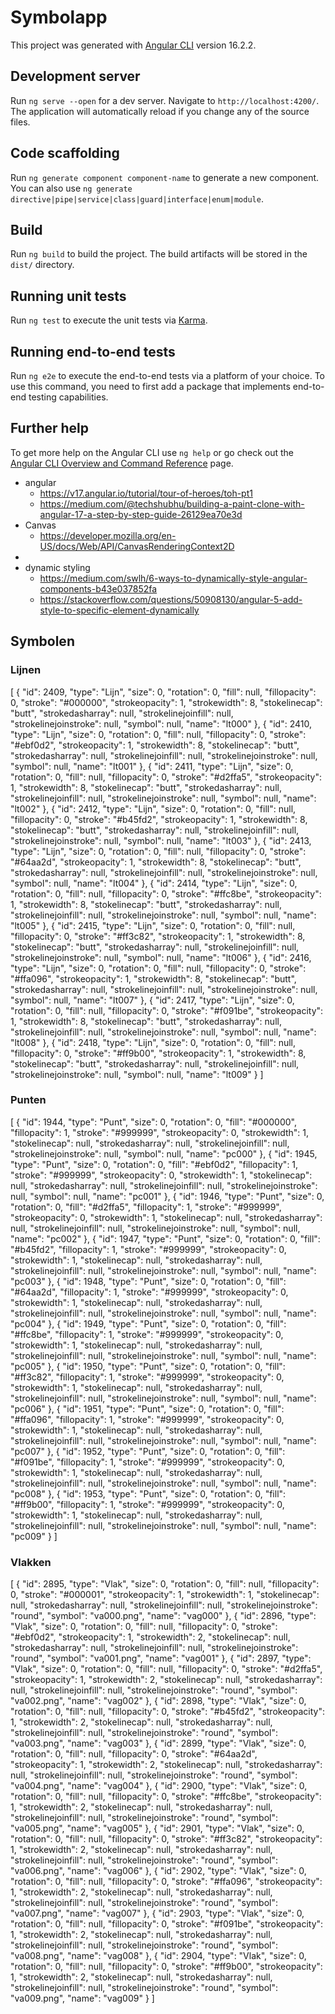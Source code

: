 # Symbolapp

This project was generated with [Angular CLI](https://github.com/angular/angular-cli) version 16.2.2.

## Development server

Run `ng serve --open` for a dev server. Navigate to `http://localhost:4200/`. The application will automatically reload if you change any of the source files.

## Code scaffolding

Run `ng generate component component-name` to generate a new component. You can also use `ng generate directive|pipe|service|class|guard|interface|enum|module`.

## Build

Run `ng build` to build the project. The build artifacts will be stored in the `dist/` directory.

## Running unit tests

Run `ng test` to execute the unit tests via [Karma](https://karma-runner.github.io).

## Running end-to-end tests

Run `ng e2e` to execute the end-to-end tests via a platform of your choice. To use this command, you need to first add a package that implements end-to-end testing capabilities.

## Further help

To get more help on the Angular CLI use `ng help` or go check out the [Angular CLI Overview and Command Reference](https://angular.io/cli) page.

- angular
  - https://v17.angular.io/tutorial/tour-of-heroes/toh-pt1
  - https://medium.com/@techshubhu/building-a-paint-clone-with-angular-17-a-step-by-step-guide-26129ea70e3d
- Canvas
  - https://developer.mozilla.org/en-US/docs/Web/API/CanvasRenderingContext2D
- 
- dynamic styling 
  - https://medium.com/swlh/6-ways-to-dynamically-style-angular-components-b43e037852fa
  - https://stackoverflow.com/questions/50908130/angular-5-add-style-to-specific-element-dynamically


## Symbolen

### Lijnen
[
  {
    "id": 2409,
    "type": "Lijn",
    "size": 0,
    "rotation": 0,
    "fill": null,
    "fillopacity": 0,
    "stroke": "#000000",
    "strokeopacity": 1,
    "strokewidth": 8,
    "stokelinecap": "butt",
    "strokedasharray": null,
    "strokelinejoinfill": null,
    "strokelinejoinstroke": null,
    "symbol": null,
    "name": "lt000"
  },
  {
    "id": 2410,
    "type": "Lijn",
    "size": 0,
    "rotation": 0,
    "fill": null,
    "fillopacity": 0,
    "stroke": "#ebf0d2",
    "strokeopacity": 1,
    "strokewidth": 8,
    "stokelinecap": "butt",
    "strokedasharray": null,
    "strokelinejoinfill": null,
    "strokelinejoinstroke": null,
    "symbol": null,
    "name": "lt001"
  },
  {
    "id": 2411,
    "type": "Lijn",
    "size": 0,
    "rotation": 0,
    "fill": null,
    "fillopacity": 0,
    "stroke": "#d2ffa5",
    "strokeopacity": 1,
    "strokewidth": 8,
    "stokelinecap": "butt",
    "strokedasharray": null,
    "strokelinejoinfill": null,
    "strokelinejoinstroke": null,
    "symbol": null,
    "name": "lt002"
  },
  {
    "id": 2412,
    "type": "Lijn",
    "size": 0,
    "rotation": 0,
    "fill": null,
    "fillopacity": 0,
    "stroke": "#b45fd2",
    "strokeopacity": 1,
    "strokewidth": 8,
    "stokelinecap": "butt",
    "strokedasharray": null,
    "strokelinejoinfill": null,
    "strokelinejoinstroke": null,
    "symbol": null,
    "name": "lt003"
  },
  {
    "id": 2413,
    "type": "Lijn",
    "size": 0,
    "rotation": 0,
    "fill": null,
    "fillopacity": 0,
    "stroke": "#64aa2d",
    "strokeopacity": 1,
    "strokewidth": 8,
    "stokelinecap": "butt",
    "strokedasharray": null,
    "strokelinejoinfill": null,
    "strokelinejoinstroke": null,
    "symbol": null,
    "name": "lt004"
  },
  {
    "id": 2414,
    "type": "Lijn",
    "size": 0,
    "rotation": 0,
    "fill": null,
    "fillopacity": 0,
    "stroke": "#ffc8be",
    "strokeopacity": 1,
    "strokewidth": 8,
    "stokelinecap": "butt",
    "strokedasharray": null,
    "strokelinejoinfill": null,
    "strokelinejoinstroke": null,
    "symbol": null,
    "name": "lt005"
  },
  {
    "id": 2415,
    "type": "Lijn",
    "size": 0,
    "rotation": 0,
    "fill": null,
    "fillopacity": 0,
    "stroke": "#ff3c82",
    "strokeopacity": 1,
    "strokewidth": 8,
    "stokelinecap": "butt",
    "strokedasharray": null,
    "strokelinejoinfill": null,
    "strokelinejoinstroke": null,
    "symbol": null,
    "name": "lt006"
  },
  {
    "id": 2416,
    "type": "Lijn",
    "size": 0,
    "rotation": 0,
    "fill": null,
    "fillopacity": 0,
    "stroke": "#ffa096",
    "strokeopacity": 1,
    "strokewidth": 8,
    "stokelinecap": "butt",
    "strokedasharray": null,
    "strokelinejoinfill": null,
    "strokelinejoinstroke": null,
    "symbol": null,
    "name": "lt007"
  },
  {
    "id": 2417,
    "type": "Lijn",
    "size": 0,
    "rotation": 0,
    "fill": null,
    "fillopacity": 0,
    "stroke": "#f091be",
    "strokeopacity": 1,
    "strokewidth": 8,
    "stokelinecap": "butt",
    "strokedasharray": null,
    "strokelinejoinfill": null,
    "strokelinejoinstroke": null,
    "symbol": null,
    "name": "lt008"
  },
  {
    "id": 2418,
    "type": "Lijn",
    "size": 0,
    "rotation": 0,
    "fill": null,
    "fillopacity": 0,
    "stroke": "#ff9b00",
    "strokeopacity": 1,
    "strokewidth": 8,
    "stokelinecap": "butt",
    "strokedasharray": null,
    "strokelinejoinfill": null,
    "strokelinejoinstroke": null,
    "symbol": null,
    "name": "lt009"
  }
]

### Punten

[
  {
    "id": 1944,
    "type": "Punt",
    "size": 0,
    "rotation": 0,
    "fill": "#000000",
    "fillopacity": 1,
    "stroke": "#999999",
    "strokeopacity": 0,
    "strokewidth": 1,
    "stokelinecap": null,
    "strokedasharray": null,
    "strokelinejoinfill": null,
    "strokelinejoinstroke": null,
    "symbol": null,
    "name": "pc000"
  },
  {
    "id": 1945,
    "type": "Punt",
    "size": 0,
    "rotation": 0,
    "fill": "#ebf0d2",
    "fillopacity": 1,
    "stroke": "#999999",
    "strokeopacity": 0,
    "strokewidth": 1,
    "stokelinecap": null,
    "strokedasharray": null,
    "strokelinejoinfill": null,
    "strokelinejoinstroke": null,
    "symbol": null,
    "name": "pc001"
  },
  {
    "id": 1946,
    "type": "Punt",
    "size": 0,
    "rotation": 0,
    "fill": "#d2ffa5",
    "fillopacity": 1,
    "stroke": "#999999",
    "strokeopacity": 0,
    "strokewidth": 1,
    "stokelinecap": null,
    "strokedasharray": null,
    "strokelinejoinfill": null,
    "strokelinejoinstroke": null,
    "symbol": null,
    "name": "pc002"
  },
  {
    "id": 1947,
    "type": "Punt",
    "size": 0,
    "rotation": 0,
    "fill": "#b45fd2",
    "fillopacity": 1,
    "stroke": "#999999",
    "strokeopacity": 0,
    "strokewidth": 1,
    "stokelinecap": null,
    "strokedasharray": null,
    "strokelinejoinfill": null,
    "strokelinejoinstroke": null,
    "symbol": null,
    "name": "pc003"
  },
  {
    "id": 1948,
    "type": "Punt",
    "size": 0,
    "rotation": 0,
    "fill": "#64aa2d",
    "fillopacity": 1,
    "stroke": "#999999",
    "strokeopacity": 0,
    "strokewidth": 1,
    "stokelinecap": null,
    "strokedasharray": null,
    "strokelinejoinfill": null,
    "strokelinejoinstroke": null,
    "symbol": null,
    "name": "pc004"
  },
  {
    "id": 1949,
    "type": "Punt",
    "size": 0,
    "rotation": 0,
    "fill": "#ffc8be",
    "fillopacity": 1,
    "stroke": "#999999",
    "strokeopacity": 0,
    "strokewidth": 1,
    "stokelinecap": null,
    "strokedasharray": null,
    "strokelinejoinfill": null,
    "strokelinejoinstroke": null,
    "symbol": null,
    "name": "pc005"
  },
  {
    "id": 1950,
    "type": "Punt",
    "size": 0,
    "rotation": 0,
    "fill": "#ff3c82",
    "fillopacity": 1,
    "stroke": "#999999",
    "strokeopacity": 0,
    "strokewidth": 1,
    "stokelinecap": null,
    "strokedasharray": null,
    "strokelinejoinfill": null,
    "strokelinejoinstroke": null,
    "symbol": null,
    "name": "pc006"
  },
  {
    "id": 1951,
    "type": "Punt",
    "size": 0,
    "rotation": 0,
    "fill": "#ffa096",
    "fillopacity": 1,
    "stroke": "#999999",
    "strokeopacity": 0,
    "strokewidth": 1,
    "stokelinecap": null,
    "strokedasharray": null,
    "strokelinejoinfill": null,
    "strokelinejoinstroke": null,
    "symbol": null,
    "name": "pc007"
  },
  {
    "id": 1952,
    "type": "Punt",
    "size": 0,
    "rotation": 0,
    "fill": "#f091be",
    "fillopacity": 1,
    "stroke": "#999999",
    "strokeopacity": 0,
    "strokewidth": 1,
    "stokelinecap": null,
    "strokedasharray": null,
    "strokelinejoinfill": null,
    "strokelinejoinstroke": null,
    "symbol": null,
    "name": "pc008"
  },
  {
    "id": 1953,
    "type": "Punt",
    "size": 0,
    "rotation": 0,
    "fill": "#ff9b00",
    "fillopacity": 1,
    "stroke": "#999999",
    "strokeopacity": 0,
    "strokewidth": 1,
    "stokelinecap": null,
    "strokedasharray": null,
    "strokelinejoinfill": null,
    "strokelinejoinstroke": null,
    "symbol": null,
    "name": "pc009"
  }
]

### Vlakken

[
  {
    "id": 2895,
    "type": "Vlak",
    "size": 0,
    "rotation": 0,
    "fill": null,
    "fillopacity": 0,
    "stroke": "#000001",
    "strokeopacity": 1,
    "strokewidth": 1,
    "stokelinecap": null,
    "strokedasharray": null,
    "strokelinejoinfill": null,
    "strokelinejoinstroke": "round",
    "symbol": "va000.png",
    "name": "vag000"
  },
  {
    "id": 2896,
    "type": "Vlak",
    "size": 0,
    "rotation": 0,
    "fill": null,
    "fillopacity": 0,
    "stroke": "#ebf0d2",
    "strokeopacity": 1,
    "strokewidth": 2,
    "stokelinecap": null,
    "strokedasharray": null,
    "strokelinejoinfill": null,
    "strokelinejoinstroke": "round",
    "symbol": "va001.png",
    "name": "vag001"
  },
  {
    "id": 2897,
    "type": "Vlak",
    "size": 0,
    "rotation": 0,
    "fill": null,
    "fillopacity": 0,
    "stroke": "#d2ffa5",
    "strokeopacity": 1,
    "strokewidth": 2,
    "stokelinecap": null,
    "strokedasharray": null,
    "strokelinejoinfill": null,
    "strokelinejoinstroke": "round",
    "symbol": "va002.png",
    "name": "vag002"
  },
  {
    "id": 2898,
    "type": "Vlak",
    "size": 0,
    "rotation": 0,
    "fill": null,
    "fillopacity": 0,
    "stroke": "#b45fd2",
    "strokeopacity": 1,
    "strokewidth": 2,
    "stokelinecap": null,
    "strokedasharray": null,
    "strokelinejoinfill": null,
    "strokelinejoinstroke": "round",
    "symbol": "va003.png",
    "name": "vag003"
  },
  {
    "id": 2899,
    "type": "Vlak",
    "size": 0,
    "rotation": 0,
    "fill": null,
    "fillopacity": 0,
    "stroke": "#64aa2d",
    "strokeopacity": 1,
    "strokewidth": 2,
    "stokelinecap": null,
    "strokedasharray": null,
    "strokelinejoinfill": null,
    "strokelinejoinstroke": "round",
    "symbol": "va004.png",
    "name": "vag004"
  },
  {
    "id": 2900,
    "type": "Vlak",
    "size": 0,
    "rotation": 0,
    "fill": null,
    "fillopacity": 0,
    "stroke": "#ffc8be",
    "strokeopacity": 1,
    "strokewidth": 2,
    "stokelinecap": null,
    "strokedasharray": null,
    "strokelinejoinfill": null,
    "strokelinejoinstroke": "round",
    "symbol": "va005.png",
    "name": "vag005"
  },
  {
    "id": 2901,
    "type": "Vlak",
    "size": 0,
    "rotation": 0,
    "fill": null,
    "fillopacity": 0,
    "stroke": "#ff3c82",
    "strokeopacity": 1,
    "strokewidth": 2,
    "stokelinecap": null,
    "strokedasharray": null,
    "strokelinejoinfill": null,
    "strokelinejoinstroke": "round",
    "symbol": "va006.png",
    "name": "vag006"
  },
  {
    "id": 2902,
    "type": "Vlak",
    "size": 0,
    "rotation": 0,
    "fill": null,
    "fillopacity": 0,
    "stroke": "#ffa096",
    "strokeopacity": 1,
    "strokewidth": 2,
    "stokelinecap": null,
    "strokedasharray": null,
    "strokelinejoinfill": null,
    "strokelinejoinstroke": "round",
    "symbol": "va007.png",
    "name": "vag007"
  },
  {
    "id": 2903,
    "type": "Vlak",
    "size": 0,
    "rotation": 0,
    "fill": null,
    "fillopacity": 0,
    "stroke": "#f091be",
    "strokeopacity": 1,
    "strokewidth": 2,
    "stokelinecap": null,
    "strokedasharray": null,
    "strokelinejoinfill": null,
    "strokelinejoinstroke": "round",
    "symbol": "va008.png",
    "name": "vag008"
  },
  {
    "id": 2904,
    "type": "Vlak",
    "size": 0,
    "rotation": 0,
    "fill": null,
    "fillopacity": 0,
    "stroke": "#ff9b00",
    "strokeopacity": 1,
    "strokewidth": 2,
    "stokelinecap": null,
    "strokedasharray": null,
    "strokelinejoinfill": null,
    "strokelinejoinstroke": "round",
    "symbol": "va009.png",
    "name": "vag009"
  }
]

